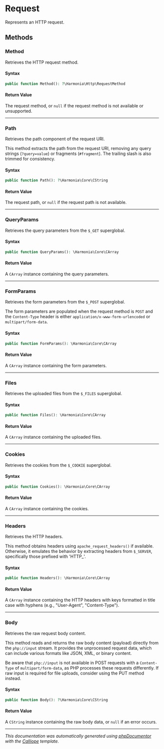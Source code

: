 # Request

Represents an HTTP request.

## Methods

### Method

Retrieves the HTTP request method.

#### Syntax

```php
public function Method(): ?\Harmonia\Http\RequestMethod
```

#### Return Value

The request method, or `null` if the request method is not available or unsupported.

---

### Path

Retrieves the path component of the request URI.

This method extracts the path from the request URI, removing any query
strings (`?query=value`) or fragments (`#fragment`). The trailing slash
is also trimmed for consistency.

#### Syntax

```php
public function Path(): ?\Harmonia\Core\CString
```

#### Return Value

The request path, or `null` if the request path is not available.

---

### QueryParams

Retrieves the query parameters from the `$_GET` superglobal.

#### Syntax

```php
public function QueryParams(): \Harmonia\Core\CArray
```

#### Return Value

A `CArray` instance containing the query parameters.

---

### FormParams

Retrieves the form parameters from the `$_POST` superglobal.

The form parameters are populated when the request method is `POST` and
the `Content-Type` header is either `application/x-www-form-urlencoded`
or `multipart/form-data`.

#### Syntax

```php
public function FormParams(): \Harmonia\Core\CArray
```

#### Return Value

A `CArray` instance containing the form parameters.

---

### Files

Retrieves the uploaded files from the `$_FILES` superglobal.

#### Syntax

```php
public function Files(): \Harmonia\Core\CArray
```

#### Return Value

A `CArray` instance containing the uploaded files.

---

### Cookies

Retrieves the cookies from the `$_COOKIE` superglobal.

#### Syntax

```php
public function Cookies(): \Harmonia\Core\CArray
```

#### Return Value

A `CArray` instance containing the cookies.

---

### Headers

Retrieves the HTTP headers.

This method obtains headers using `apache_request_headers()` if available.
Otherwise, it emulates the behavior by extracting headers from `$_SERVER`,
specifically those prefixed with 'HTTP_'.

#### Syntax

```php
public function Headers(): \Harmonia\Core\CArray
```

#### Return Value

A `CArray` instance containing the HTTP headers with keys formatted in title case with hyphens (e.g., "User-Agent", "Content-Type").

---

### Body

Retrieves the raw request body content.

This method reads and returns the raw body content (payload) directly
from the `php://input` stream. It provides the unprocessed request data,
which can include various formats like JSON, XML, or binary content.

Be aware that `php://input` is not available in POST requests with a
`Content-Type` of `multipart/form-data`, as PHP processes these requests
differently. If raw input is required for file uploads, consider using
the PUT method instead.

#### Syntax

```php
public function Body(): ?\Harmonia\Core\CString
```

#### Return Value

A `CString` instance containing the raw body data, or `null` if an error occurs.

---

*This documentation was automatically generated using [phpDocumentor](http://www.phpdoc.org/) with the [Calliope](https://github.com/DaphneWebFramework/Calliope) template.*
